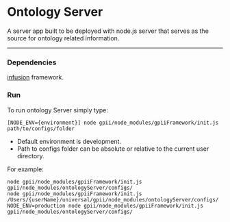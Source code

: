 Ontology Server
===

A server app built to be deployed with node.js server that serves as the source for ontology related information.

---

### Dependencies

[infusion](https://github.com/fluid-project/infusion) framework.

### Run

To run ontology Server simply type:

    [NODE_ENV={environment}] node gpii/node_modules/gpiiFramework/init.js path/to/configs/folder

- Default environment is development.
- Path to configs folder can be absolute or relative to the current user directory.

For example:

    node gpii/node_modules/gpiiFramework/init.js gpii/node_modules/ontologyServer/configs/
    node gpii/node_modules/gpiiFramework/init.js /Users/{userName}/universal/gpii/node_modules/ontologyServer/configs/
    NODE_ENV=production node gpii/node_modules/gpiiFramework/init.js gpii/node_modules/ontologyServer/configs/